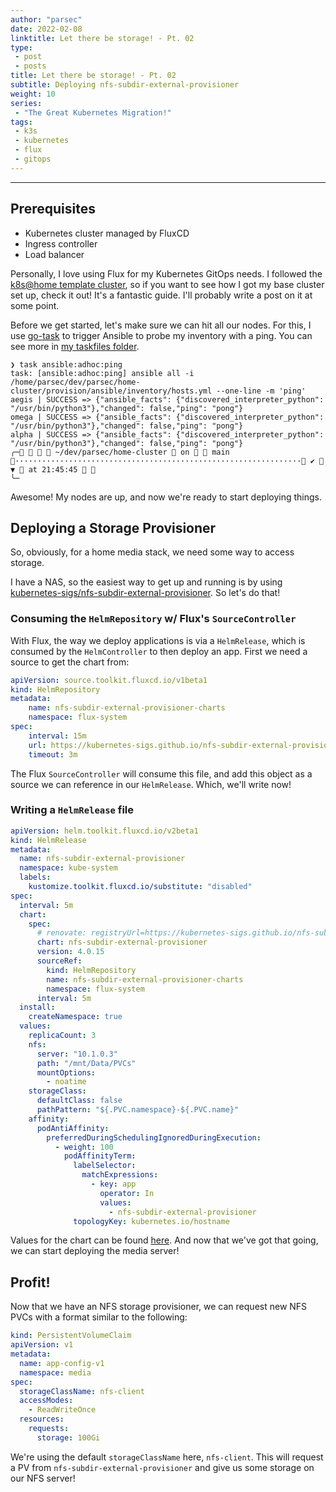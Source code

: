 ```yaml
---
author: "parsec"
date: 2022-02-08
linktitle: Let there be storage! - Pt. 02
type:
 - post
 - posts
title: Let there be storage! - Pt. 02
subtitle: Deploying nfs-subdir-external-provisioner
weight: 10
series:
 - "The Great Kubernetes Migration!"
tags:
 - k3s
 - kubernetes
 - flux
 - gitops
---
```


---

## Prerequisites

* Kubernetes cluster managed by FluxCD
* Ingress controller
* Load balancer

Personally, I love using Flux for my Kubernetes GitOps needs. I followed the [k8s@home template cluster](https://github.com/k8s-at-home/template-cluster-k3s), so if you want to see how I got my base cluster set up, check it out! It's a fantastic guide. I'll probably write a post on it at some point.

Before we get started, let's make sure we can hit all our nodes. For this, I use [go-task](https://taskfile.dev/#/) to trigger Ansible to probe my inventory with a ping. You can see more in [my taskfiles folder](https://github.com/parsec/home-cluster/tree/main/.taskfiles).

```shell
❯ task ansible:adhoc:ping
task: [ansible:adhoc:ping] ansible all -i /home/parsec/dev/parsec/home-cluster/provision/ansible/inventory/hosts.yml --one-line -m 'ping'
aegis | SUCCESS => {"ansible_facts": {"discovered_interpreter_python": "/usr/bin/python3"},"changed": false,"ping": "pong"}
omega | SUCCESS => {"ansible_facts": {"discovered_interpreter_python": "/usr/bin/python3"},"changed": false,"ping": "pong"}
alpha | SUCCESS => {"ansible_facts": {"discovered_interpreter_python": "/usr/bin/python3"},"changed": false,"ping": "pong"}
╭─    ~/dev/parsec/home-cluster  on   main ································································ ✔  ▼  at 21:45:45  
╰─
```

Awesome! My nodes are up, and now we're ready to start deploying things. 

## Deploying a Storage Provisioner

So, obviously, for a home media stack, we need some way to access storage.

I have a NAS, so the easiest way to get up and running is by using [kubernetes-sigs/nfs-subdir-external-provisioner](https://github.com/kubernetes-sigs/nfs-subdir-external-provisioner). So let's do that!

### Consuming the `HelmRepository` w/ Flux's `SourceController`

With Flux, the way we deploy applications is via a `HelmRelease`, which is consumed by the `HelmController` to then deploy an app. First we need a source to get the chart from:

```yaml
apiVersion: source.toolkit.fluxcd.io/v1beta1
kind: HelmRepository
metadata:
	name: nfs-subdir-external-provisioner-charts
	namespace: flux-system
spec:
	interval: 15m
	url: https://kubernetes-sigs.github.io/nfs-subdir-external-provisioner/
	timeout: 3m
```

The Flux `SourceController` will consume this file, and add this object as a source we can reference in our `HelmRelease`. Which, we'll write now!

### Writing a `HelmRelease` file

```yaml
apiVersion: helm.toolkit.fluxcd.io/v2beta1
kind: HelmRelease
metadata:
  name: nfs-subdir-external-provisioner
  namespace: kube-system
  labels:
    kustomize.toolkit.fluxcd.io/substitute: "disabled"
spec:
  interval: 5m
  chart:
    spec:
      # renovate: registryUrl=https://kubernetes-sigs.github.io/nfs-subdir-external-provisioner/
      chart: nfs-subdir-external-provisioner
      version: 4.0.15
      sourceRef:
        kind: HelmRepository
        name: nfs-subdir-external-provisioner-charts
        namespace: flux-system
      interval: 5m
  install:
    createNamespace: true
  values:
    replicaCount: 3
    nfs:
      server: "10.1.0.3"
      path: "/mnt/Data/PVCs"
      mountOptions:
        - noatime
    storageClass:
      defaultClass: false
      pathPattern: "${.PVC.namespace}-${.PVC.name}"
    affinity:
      podAntiAffinity:
        preferredDuringSchedulingIgnoredDuringExecution:
          - weight: 100
            podAffinityTerm:
              labelSelector:
                matchExpressions:
                  - key: app
                    operator: In
                    values:
                      - nfs-subdir-external-provisioner
              topologyKey: kubernetes.io/hostname
```

Values for the chart can be found [here](https://github.com/kubernetes-sigs/nfs-subdir-external-provisioner/blob/master/charts/nfs-subdir-external-provisioner/values.yaml). And now that we've got that going, we can start deploying the media server!

## Profit!

Now that we have an NFS storage provisioner, we can request new NFS PVCs with a format similar to the following:

```yaml
kind: PersistentVolumeClaim
apiVersion: v1
metadata:
  name: app-config-v1
  namespace: media
spec:
  storageClassName: nfs-client
  accessModes:
    - ReadWriteOnce
  resources:
    requests:
      storage: 100Gi
```

We're using the default `storageClassName` here, `nfs-client`. This will request a PV from `nfs-subdir-external-provisioner` and give us some storage on our NFS server!
